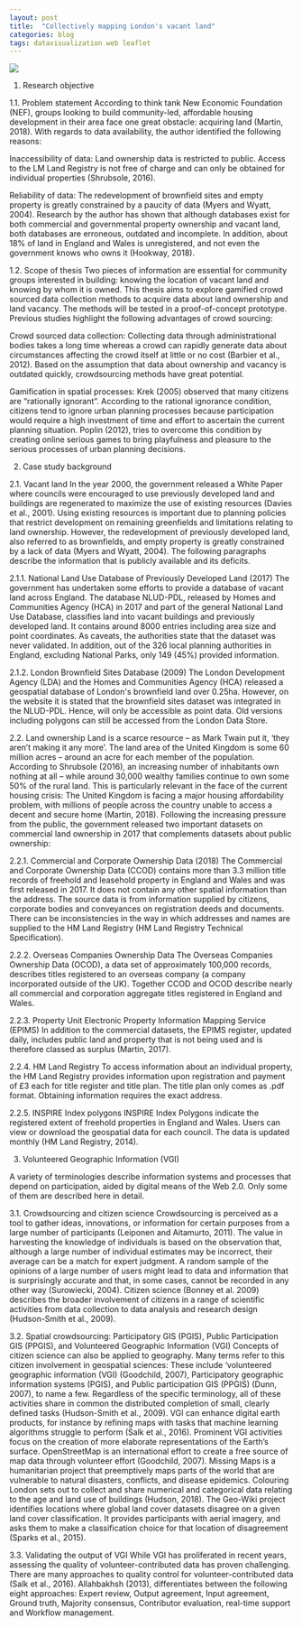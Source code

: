 ```yaml
---
layout: post
title:  "Collectively mapping London's vacant land"
categories: blog 
tags: datavisualization web leaflet
---
```



<img style="float: center;" src="https://raw.githubusercontent.com/melanieimfeld/melanieimfeld.github.io/master/assets/prototype.png">

1.	Research objective

1.1.	Problem statement
According to think tank New Economic Foundation (NEF), groups looking to build community-led, affordable housing development in their area face one great obstacle: acquiring land (Martin, 2018). With regards to data availability, the author identified the following reasons:

Inaccessibility of data: Land ownership data is restricted to public. Access to the LM Land Registry is not free of charge and can only be obtained for individual properties (Shrubsole, 2016).

Reliability of data: The redevelopment of brownfield sites and empty property is greatly constrained by a paucity of data (Myers and Wyatt, 2004). Research by the author has shown that although databases exist for both commercial and governmental property ownership and vacant land, both databases are erroneous, outdated and incomplete. In addition, about 18% of land in England and Wales is unregistered, and not even the government knows who owns it (Hookway, 2018).

1.2.	Scope of thesis
Two pieces of information are essential for community groups interested in building: knowing the location of vacant land and knowing by whom it is owned. This thesis aims to explore gamified crowd sourced data collection methods to acquire data about land ownership and land vacancy. The methods will be tested in a proof-of-concept prototype. Previous studies highlight the following advantages of crowd sourcing:

Crowd sourced data collection: Collecting data through administrational bodies takes a long time whereas a crowd can rapidly generate data about circumstances affecting the crowd itself at little or no cost (Barbier et al., 2012). Based on the assumption that data about ownership and vacancy is outdated quickly, crowdsourcing methods have great potential.

Gamification in spatial processes: Krek (2005) observed that many citizens are “rationally ignorant”. According to the rational ignorance condition, citizens tend to ignore urban planning processes because participation would require a high investment of time and effort to ascertain the current planning situation. Poplin (2012), tries to overcome this condition by creating online serious games to bring playfulness and pleasure to the serious processes of urban planning decisions.


2.	Case study background

2.1.	Vacant land
In the year 2000, the government released a White Paper where councils were encouraged to use previously developed land and buildings are regenerated to maximize the use of existing resources (Davies et al., 2001). Using existing resources is important due to planning policies that restrict development on remaining greenfields and limitations relating to land ownership. However, the redevelopment of previously developed land, also referred to as brownfields, and empty property is greatly constrained by a lack of data (Myers and Wyatt, 2004). The following paragraphs describe the information that is publicly available and its deficits.

2.1.1.	National Land Use Database of Previously Developed Land (2017)
The government has undertaken some efforts to provide a database of vacant land across England. The database NLUD-PDL, released by Homes and Communities Agency (HCA) in 2017 and part of the general National Land Use Database, classifies land into vacant buildings and previously developed land. It contains around 8000 entries including area size and point coordinates. As caveats, the authorities state that the dataset was never validated. In addition, out of the 326 local planning authorities in England, excluding National Parks, only 149 (45%) provided information.

2.1.2.	London Brownfield Sites Database (2009)
The London Development Agency (LDA) and the Homes and Communities Agency (HCA) released a geospatial database of London's brownfield land over 0.25ha. However, on the website it is stated that the brownfield sites dataset was integrated in the NLUD-PDL. Hence, will only be accessible as point data. Old versions including polygons can still be accessed from the London Data Store.

2.2.	Land ownership
Land is a scarce resource – as Mark Twain put it, ‘they aren’t making it any more’. The land area of the United Kingdom is some 60 million acres – around an acre for each member of the population. According to Shrubsole (2016), an increasing number of inhabitants own nothing at all – while around 30,000 wealthy families continue to own some 50% of the rural land. This is particularly relevant in the face of the current housing crisis: The United Kingdom is facing a major housing affordability problem, with millions of people across the country unable to access a decent and secure home (Martin, 2018). Following the increasing pressure from the public, the government released two important datasets on commercial land ownership in 2017 that complements datasets about public ownership:

2.2.1.	Commercial and Corporate Ownership Data (2018)
The Commercial and Corporate Ownership Data (CCOD) contains more than 3.3 million title records of freehold and leasehold property in England and Wales and was first released in 2017. It does not contain any other spatial information than the address. The source data is from information supplied by citizens, corporate bodies and conveyances on registration deeds and documents. There can be inconsistencies in the way in which addresses and names are supplied to the HM Land Registry (HM Land Registry Technical Specification).

2.2.2.	Overseas Companies Ownership Data
The Overseas Companies Ownership Data (OCOD), a data set of approximately 100,000 records, describes titles registered to an overseas company (a company incorporated outside of the UK). Together CCOD and OCOD describe nearly all commercial and corporation aggregate titles registered in England and Wales.

2.2.3.	Property Unit Electronic Property Information Mapping Service (EPIMS)
In addition to the commercial datasets, the EPIMS register, updated daily, includes public land and property that is not being used and is therefore classed as surplus (Martin, 2017).

2.2.4.	HM Land Registry
To access information about an individual property, the HM Land Registry provides information upon registration and payment of £3 each for title register and title plan. The title plan only comes as .pdf format. Obtaining information requires the exact address.

2.2.5.	INSPIRE Index polygons
INSPIRE Index Polygons indicate the registered extent of freehold properties in England and Wales. Users can view or download the geospatial data for each council. The data is updated monthly (HM Land Registry, 2014).

3.	Volunteered Geographic Information (VGI)

A variety of terminologies describe information systems and processes that depend on participation, aided by digital means of the Web 2.0. Only some of them are described here in detail.

3.1.	Crowdsourcing and citizen science
Crowdsourcing is perceived as a tool to gather ideas, innovations, or information for certain purposes from a large number of participants (Leiponen and Aitamurto, 2011). The value in harvesting the knowledge of individuals is based on the observation that, although a large number of individual estimates may be incorrect, their average can be a match for expert judgment. A random sample of the opinions of a large number of users might lead to data and information that is surprisingly accurate and that, in some cases, cannot be recorded in any other way (Surowiecki, 2004). Citizen science (Bonney et al. 2009) describes the broader involvement of citizens in a range of scientific activities from data collection to data analysis and research design (Hudson-Smith et al., 2009).

3.2.	Spatial crowdsourcing: Participatory GIS (PGIS), Public Participation GIS (PPGIS), and Volunteered Geographic Information (VGI)
Concepts of citizen science can also be applied to geography. Many terms refer to this citizen involvement in geospatial sciences: These include ‘volunteered geographic information (VGI) (Goodchild, 2007), Participatory geographic information systems (PGIS), and Public participation GIS (PPGIS) (Dunn, 2007), to name a few. Regardless of the specific terminology, all of these activities share in common the distributed completion of small, clearly defined tasks (Hudson-Smith et al., 2009). VGI can enhance digital earth products, for instance by refining maps with tasks that machine learning algorithms struggle to perform (Salk et al., 2016). Prominent VGI activities focus on the creation of more elaborate representations of the Earth’s surface. OpenStreetMap is an international effort to create a free source of map data through volunteer effort (Goodchild, 2007). Missing Maps is a humanitarian project that preemptively maps parts of the world that are vulnerable to natural disasters, conflicts, and disease epidemics. Colouring London sets out to collect and share numerical and categorical data relating to the age and land use of buildings (Hudson, 2018). The Geo-Wiki project identifies locations where global land cover datasets disagree on a given land cover classification. It provides participants with aerial imagery, and asks them to make a classification choice for that location of disagreement (Sparks et al., 2015).



3.3.	Validating the output of VGI
While VGI has proliferated in recent years, assessing the quality of volunteer-contributed data has proven challenging. There are many approaches to quality control for volunteer-contributed data (Salk et al., 2016). Allahbakhsh (2013), differentiates between the following eight approaches: Expert review, Output agreement, Input agreement, Ground truth, Majority consensus, Contributor evaluation, real-time support and Workflow management.
